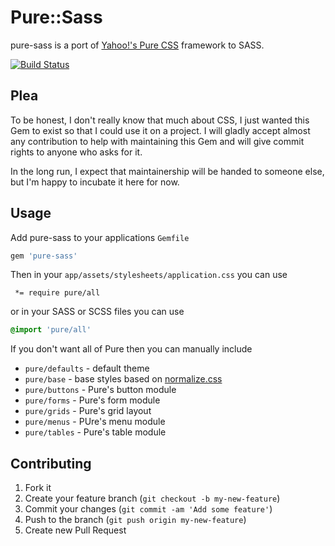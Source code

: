 # Pure::Sass

pure-sass is a port of [Yahoo!'s Pure CSS](http://purecss.io/) framework to SASS.

[![Build Status](https://travis-ci.org/fourseven/pure-sass.svg?branch=master)](https://travis-ci.org/fourseven/pure-sass)

## Plea

To be honest, I don't really know that much about CSS, I just wanted this Gem to exist so that I
could use it on a project.  I will gladly accept almost any contribution to help with maintaining
this Gem and will give commit rights to anyone who asks for it.

In the long run, I expect that maintainership will be handed to someone else, but I'm happy to
incubate it here for now.

## Usage

Add pure-sass to your applications `Gemfile`

```ruby
gem 'pure-sass'
```

Then in your `app/assets/stylesheets/application.css` you can use

```
 *= require pure/all
```

or in your SASS or SCSS files you can use

```sass
@import 'pure/all'
```

If you don't want all of Pure then you can manually include

  * `pure/defaults` - default theme
  * `pure/base` - base styles based on [normalize.css](http://necolas.github.io/normalize.css/)
  * `pure/buttons` - Pure's button module
  * `pure/forms` - Pure's form module
  * `pure/grids` - Pure's grid layout
  * `pure/menus` - PUre's menu module
  * `pure/tables` - Pure's table module

## Contributing

1. Fork it
2. Create your feature branch (`git checkout -b my-new-feature`)
3. Commit your changes (`git commit -am 'Add some feature'`)
4. Push to the branch (`git push origin my-new-feature`)
5. Create new Pull Request
